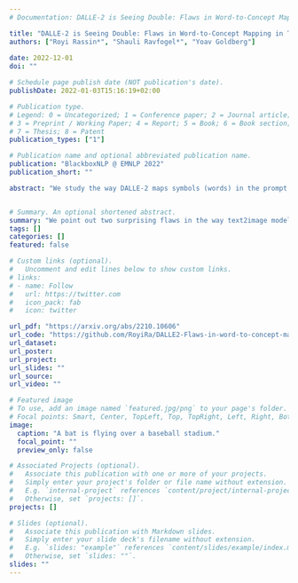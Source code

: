 ```yaml
---
# Documentation: DALLE-2 is Seeing Double: Flaws in Word-to-Concept Mapping in Text2Image Models

title: "DALLE-2 is Seeing Double: Flaws in Word-to-Concept Mapping in Text2Image Models"
authors: ["Royi Rassin*", "Shauli Ravfogel*", "Yoav Goldberg"]
               
date: 2022-12-01
doi: ""

# Schedule page publish date (NOT publication's date).
publishDate: 2022-01-03T15:16:19+02:00

# Publication type.
# Legend: 0 = Uncategorized; 1 = Conference paper; 2 = Journal article;
# 3 = Preprint / Working Paper; 4 = Report; 5 = Book; 6 = Book section;
# 7 = Thesis; 8 = Patent
publication_types: ["1"]

# Publication name and optional abbreviated publication name.
publication: "BlackboxNLP @ EMNLP 2022"
publication_short: ""

abstract: "We study the way DALLE-2 maps symbols (words) in the prompt to their references (entities or properties of entities in the generated image). We show that in stark contrast to the way human process language, DALLE-2 does not follow the constraint that each word has a single role in the interpretation, and sometimes re-use the same symbol for different purposes. We collect a set of stimuli that reflect the phenomenon: we show that DALLE-2 depicts both senses of nouns with multiple senses at once; and that a given word can modify the properties of two distinct entities in the image, or can be depicted as one object and also modify the properties of another object, creating a semantic leakage of properties between entities. Taken together, our study highlights the differences between DALLE-2 and human language processing and opens an avenue for future study on the inductive biases of text-to-image models."


# Summary. An optional shortened abstract.
summary: "We point out two surprising flaws in the way text2image models map words to visual concepts. For instance, we demonstrate a semantic leakage between different words in the prompt, and cases where words with multiple meanings are depicted with all their meanings at once."
tags: []
categories: []
featured: false

# Custom links (optional).
#   Uncomment and edit lines below to show custom links.
# links:
# - name: Follow
#   url: https://twitter.com
#   icon_pack: fab
#   icon: twitter

url_pdf: "https://arxiv.org/abs/2210.10606"
url_code: "https://github.com/RoyiRa/DALLE2-Flaws-in-word-to-concept-mapping"
url_dataset:
url_poster:
url_project:
url_slides: ""
url_source:
url_video: ""

# Featured image
# To use, add an image named `featured.jpg/png` to your page's folder.
# Focal points: Smart, Center, TopLeft, Top, TopRight, Left, Right, BottomLeft, Bottom, BottomRight.
image:
  caption: "A bat is flying over a baseball stadium."
  focal_point: ""
  preview_only: false

# Associated Projects (optional).
#   Associate this publication with one or more of your projects.
#   Simply enter your project's folder or file name without extension.
#   E.g. `internal-project` references `content/project/internal-project/index.md`.
#   Otherwise, set `projects: []`.
projects: []

# Slides (optional).
#   Associate this publication with Markdown slides.
#   Simply enter your slide deck's filename without extension.
#   E.g. `slides: "example"` references `content/slides/example/index.md`.
#   Otherwise, set `slides: ""`.
slides: ""
---
```


